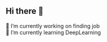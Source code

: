 ## Hi there 👋
🔭 I’m currently working on finding job  
🌱 I’m currently learning DeepLearning

<!--
**qiu-xiaoqi/qiu-xiaoqi** is a ✨ _special_ ✨ repository because its `README.md` (this file) appears on your GitHub profile.

Here are some ideas to get you started:

- 🔭 I’m currently working on finding job
- 🌱 I’m currently learning DeepLearning
-->
